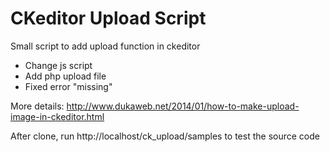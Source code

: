 # CKeditor Upload Script

Small script to add upload function in ckeditor

  - Change js script
  - Add php upload file
  - Fixed error "missing"

More details: http://www.dukaweb.net/2014/01/how-to-make-upload-image-in-ckeditor.html


After clone, run http://localhost/ck_upload/samples to test the source code

